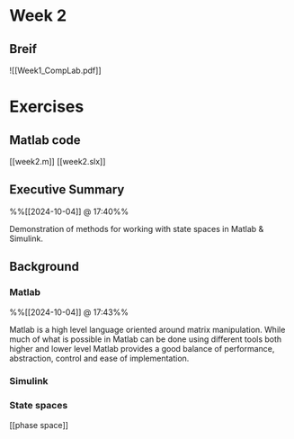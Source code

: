 # Week 2

## Breif
![[Week1_CompLab.pdf]]

# Exercises

## Matlab code
[[week2.m]]
[[week2.slx]]

## Executive Summary
%%[[2024-10-04]] @ 17:40%%

Demonstration of methods for working with state spaces in Matlab & Simulink. 

## Background

### Matlab
%%[[2024-10-04]] @ 17:43%%

Matlab is a high level language oriented around matrix manipulation. 
While much of what is possible in Matlab can be done using different tools both higher and lower level Matlab provides a good balance of performance, abstraction, control and ease of implementation. 

### Simulink


### State spaces

[[phase space]]

##